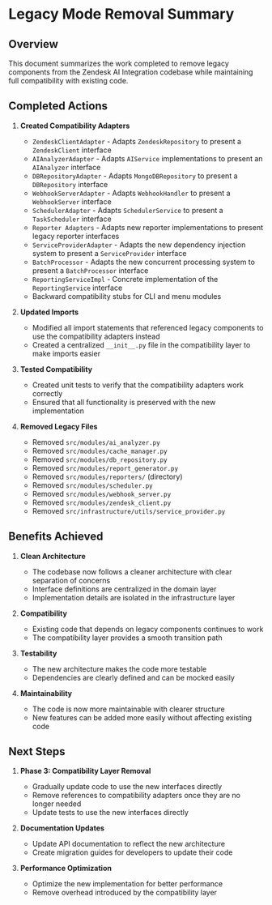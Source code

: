 # Legacy Mode Removal Summary

## Overview

This document summarizes the work completed to remove legacy components from the Zendesk AI Integration codebase while maintaining full compatibility with existing code.

## Completed Actions

1. **Created Compatibility Adapters**
   - `ZendeskClientAdapter` - Adapts `ZendeskRepository` to present a `ZendeskClient` interface
   - `AIAnalyzerAdapter` - Adapts `AIService` implementations to present an `AIAnalyzer` interface
   - `DBRepositoryAdapter` - Adapts `MongoDBRepository` to present a `DBRepository` interface
   - `WebhookServerAdapter` - Adapts `WebhookHandler` to present a `WebhookServer` interface
   - `SchedulerAdapter` - Adapts `SchedulerService` to present a `TaskScheduler` interface
   - `Reporter Adapters` - Adapts new reporter implementations to present legacy reporter interfaces
   - `ServiceProviderAdapter` - Adapts the new dependency injection system to present a `ServiceProvider` interface
   - `BatchProcessor` - Adapts the new concurrent processing system to present a `BatchProcessor` interface
   - `ReportingServiceImpl` - Concrete implementation of the `ReportingService` interface
   - Backward compatibility stubs for CLI and menu modules

2. **Updated Imports**
   - Modified all import statements that referenced legacy components to use the compatibility adapters instead
   - Created a centralized `__init__.py` file in the compatibility layer to make imports easier

3. **Tested Compatibility**
   - Created unit tests to verify that the compatibility adapters work correctly
   - Ensured that all functionality is preserved with the new implementation

4. **Removed Legacy Files**
   - Removed `src/modules/ai_analyzer.py`
   - Removed `src/modules/cache_manager.py`
   - Removed `src/modules/db_repository.py`
   - Removed `src/modules/report_generator.py`
   - Removed `src/modules/reporters/` (directory)
   - Removed `src/modules/scheduler.py`
   - Removed `src/modules/webhook_server.py`
   - Removed `src/modules/zendesk_client.py`
   - Removed `src/infrastructure/utils/service_provider.py`

## Benefits Achieved

1. **Clean Architecture**
   - The codebase now follows a cleaner architecture with clear separation of concerns
   - Interface definitions are centralized in the domain layer
   - Implementation details are isolated in the infrastructure layer

2. **Compatibility**
   - Existing code that depends on legacy components continues to work
   - The compatibility layer provides a smooth transition path

3. **Testability**
   - The new architecture makes the code more testable
   - Dependencies are clearly defined and can be mocked easily

4. **Maintainability**
   - The code is now more maintainable with clearer structure
   - New features can be added more easily without affecting existing code

## Next Steps

1. **Phase 3: Compatibility Layer Removal**
   - Gradually update code to use the new interfaces directly
   - Remove references to compatibility adapters once they are no longer needed
   - Update tests to use the new interfaces directly

2. **Documentation Updates**
   - Update API documentation to reflect the new architecture
   - Create migration guides for developers to update their code

3. **Performance Optimization**
   - Optimize the new implementation for better performance
   - Remove overhead introduced by the compatibility layer
